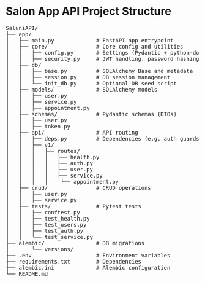 # Salon App API Project Structure

<pre>
SaluniAPI/ 
├── app/ 
│   ├── main.py             # FastAPI app entrypoint 
│   ├── core/               # Core config and utilities 
│   │   ├── config.py       # Settings (Pydantic + python-dotenv) 
│   │   ├── security.py     # JWT handling, password hashing 
│   ├── db/ 
│   │   ├── base.py         # SQLAlchemy Base and metadata 
│   │   ├── session.py      # DB session management 
│   │   └── init_db.py      # Optional DB seed script 
│   ├── models/             # SQLAlchemy models 
│   │   ├── user.py 
│   │   ├── service.py 
│   │   ├── appointment.py 
│   ├── schemas/            # Pydantic schemas (DTOs) 
│   │   ├── user.py 
│   │   ├── token.py 
│   ├── api/                # API routing 
│   │   ├── deps.py         # Dependencies (e.g. auth guards) 
│   │   ├── v1/
│   │   │   ├── routes/ 
│   │   │   │   ├── health.py
│   │   │   │   ├── auth.py 
│   │   │   │   ├── user.py 
│   │   │   │   ├── service.py 
│   │   │   │    └── appointment.py 
│   ├── crud/               # CRUD operations 
│   │   ├── user.py 
│   │   ├── service.py 
│   ├── tests/              # Pytest tests 
│   │   ├── conftest.py
│   │   ├── test_health.py
│   │   ├── test_users.py
│   │   ├── test_auth.py 
│   │   └── test_service.py 
├── alembic/                # DB migrations 
│       └── versions/ 
├── .env                    # Environment variables 
├── requirements.txt        # Dependencies 
├── alembic.ini             # Alembic configuration 
└── README.md 
</pre>
